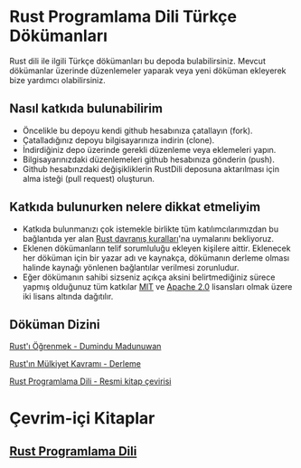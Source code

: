 # Rust Programlama Dili Türkçe Dökümanları

Rust dili ile ilgili Türkçe dökümanları bu depoda bulabilirsiniz. Mevcut dökümanlar üzerinde düzenlemeler yaparak veya yeni döküman ekleyerek bize yardımcı olabilirsiniz.

## Nasıl katkıda bulunabilirim

- Öncelikle bu depoyu kendi github hesabınıza çatallayın (fork).
- Çatalladığınız depoyu bilgisayarınıza indirin (clone).
- İndirdiğiniz depo üzerinde gerekli düzenleme veya eklemeleri yapın.
- Bilgisayarınızdaki düzenlemeleri github hesabınıza gönderin (push).
- Github hesabınzdaki değişikliklerin RustDili deposuna aktarılması için alma isteği (pull request) oluşturun.

## Katkıda bulunurken nelere dikkat etmeliyim

- Katkıda bulunmanızı çok istemekle birlikte tüm katılımcılarımızdan bu bağlantıda yer alan [Rust davranış kuralları](https://www.rust-lang.org/policies/code-of-conduct)'na uymalarını bekliyoruz.
- Eklenen dökümanların telif sorumluluğu ekleyen kişilere aittir. Eklenecek her döküman için bir yazar adı ve kaynakça, dökümanın derleme olması halinde kaynağı yönlenen bağlantılar verilmesi zorunludur.
- Eğer dökümanın sahibi sizseniz açıkça aksini belirtmediğiniz sürece yapmış olduğunuz tüm katkılar [MIT](https://github.com/rust-lang/rust-by-example/blob/master/LICENSE-MIT) ve [Apache 2.0](https://github.com/rust-lang/rust-by-example/blob/master/LICENSE-APACHE) lisansları olmak üzere iki lisans altında dağıtılır.

## Döküman Dizini
 [Rust'ı Öğrenmek - Dumindu Madunuwan](https://github.com/rust-lang-tr/dokuman/tree/master/rust-programlama-diline-giris)
 
 [Rust'ın Mülkiyet Kavramı - Derleme](https://github.com/rust-lang-tr/dokuman/tree/master/mulkiyet-kavrami)
 
 [Rust Programlama Dili - Resmi kitap çevirisi](https://github.com/rust-lang-tr/dokuman/tree/master/ceviriler)
 
 # Çevrim-içi Kitaplar
 ## [Rust Programlama Dili](https://rustdili.github.io/)

